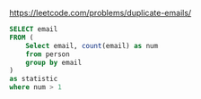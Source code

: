 https://leetcode.com/problems/duplicate-emails/

```sql
SELECT email
FROM (
    Select email, count(email) as num
    from person
    group by email
)
as statistic
where num > 1
```